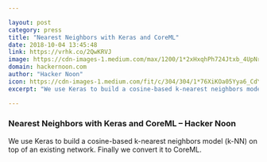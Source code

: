 ```yaml
---

layout: post
category: press
title: "Nearest Neighbors with Keras and CoreML"
date: 2018-10-04 13:45:48
link: https://vrhk.co/2QwKRVJ
image: https://cdn-images-1.medium.com/max/1200/1*2xHxqhPh724Jtxb_4UpNrg.jpeg
domain: hackernoon.com
author: "Hacker Noon"
icon: https://cdn-images-1.medium.com/fit/c/304/304/1*76XiKOa05Yya6_CdYX8pVg.jpeg
excerpt: "We use Keras to build a cosine-based k-nearest neighbors model (k-NN) on top of an existing network. Finally we convert it to CoreML."

---
```


### Nearest Neighbors with Keras and CoreML – Hacker Noon

We use Keras to build a cosine-based k-nearest neighbors model (k-NN) on top of an existing network. Finally we convert it to CoreML.